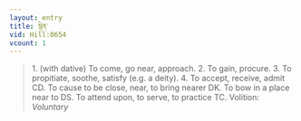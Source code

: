 ```yaml
---
layout: entry
title: སྙེན་
vid: Hill:0654
vcount: 1
---
```

> 1\. (with dative) To come, go near, approach\. 2\. To gain, procure\. 3\. To propitiate, soothe, satisfy (e\.g\. a deity)\. 4\. To accept, receive, admit CD\. To cause to be close, near, to bring nearer DK\. To bow in a place near to DS\. To attend upon, to serve, to practice TC\.
> Volition: _Voluntary_


